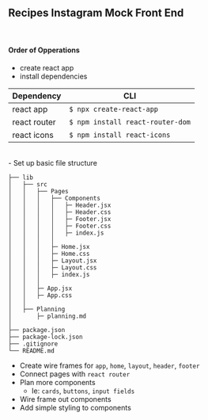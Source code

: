 ## Recipes Instagram Mock Front End

<br>

#### Order of Opperations

- create react app
- install dependencies

| Dependency | CLI | 
| --- | --- |
| react app | `$ npx create-react-app` |
| react router | `$ npm install react-router-dom` |
| react icons | `$ npm install react-icons` |

<br>
- Set up basic file structure 

```
├── lib
│   ├── src
│   │   ├── Pages
│   │   │   ├── Components
│   │   │   │   ├─ Header.jsx
│   │   │   │   ├─ Header.css
│   │   │   │   ├─ Footer.jsx
│   │   │   │   ├─ Footer.css
│   │   │   │   ├─ index.js
│   │   │   │   
│   │   │   ├─ Home.jsx
│   │   │   ├─ Home.css
│   │   │   ├─ Layout.jsx
│   │   │   ├─ Layout.css
│   │   │   ├─ index.js
│   │   │
│   │   ├─ App.jsx
│   │   ├─ App.css
│   │
│   ├── Planning
│       ├─ planning.md
│
├── package.json
├── package-lock.json 
├── .gitignore
└── README.md
```

- Create wire frames for `app`, `home`, `layout`, `header`, `footer`
- Connect pages with `react router`
- Plan more components 
    - Ie: `cards`, `buttons`, `input fields`
- Wire frame out components
- Add simple styling to components
